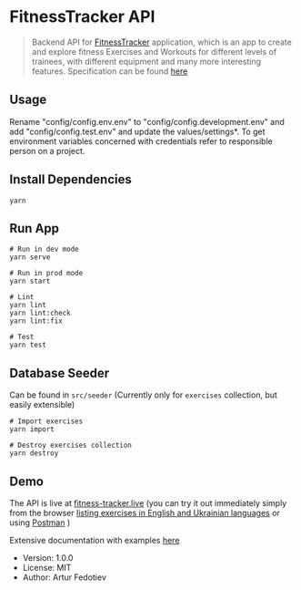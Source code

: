 # FitnessTracker API

> Backend API for [FitnessTracker](https://fitness-tracker-de06b.web.app/) application, which is an app to create and explore fitness Exercises and Workouts for different levels of trainees, with different equipment and many more interesting features.
> Specification can be found [here](https://github.com/Arthur-Fedotiev/fintess-tracker-api/blob/master/fitness-tracker-api_specs.md)

## Usage

Rename "config/config.env.env" to "config/config.development.env" and add "config/config.test.env" and update the values/settings\*.
To get environment variables concerned with credentials refer to responsible person on a project.

## Install Dependencies

```
yarn
```

## Run App

```
# Run in dev mode
yarn serve

# Run in prod mode
yarn start

# Lint
yarn lint
yarn lint:check
yarn lint:fix

# Test
yarn test
```

## Database Seeder

Can be found in `src/seeder` (Currently only for `exercises` collection, but easily extensible)

```
# Import exercises
yarn import

# Destroy exercises collection
yarn destroy
```

## Demo

The API is live at [fitness-tracker.live](https://fitness-tracker.live) (you can try it out immediately simply from the browser [listing exercises in English and Ukrainian languages](https://fitness-tracker.live/exercises?lang=ukr,en) or using [Postman](https://documenter.getpostman.com/view/11961976/UzBmMSbR) )

Extensive documentation with examples [here](https://documenter.getpostman.com/view/11961976/UzBmMSbR)

- Version: 1.0.0
- License: MIT
- Author: Artur Fedotiev
